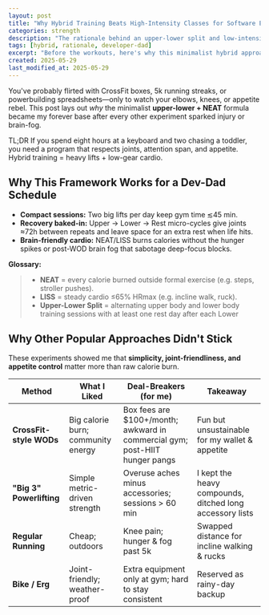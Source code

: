 ```yaml
---
layout: post
title: "Why Hybrid Training Beats High-Intensity Classes for Software Engineers"
categories: strength
description: "The rationale behind an upper-lower split and low-intensity cardio for dev-dads."
tags: [hybrid, rationale, developer-dad]
excerpt: "Before the workouts, here's why this minimalist hybrid approach wins on recovery, appetite, and joint health."
created: 2025-05-29
last_modified_at: 2025-05-29
---
```


You've probably flirted with CrossFit boxes, 5k running streaks, or powerbuilding spreadsheets—only to watch your elbows, knees, or appetite rebel. This post lays out *why* the minimalist **upper-lower + NEAT** formula became my forever base after every other experiment sparked injury or brain-fog.

TL;DR If you spend eight hours at a keyboard and two chasing a toddler, you need a program that respects joints, attention span, and appetite. Hybrid training = heavy lifts + low-gear cardio.

## Why This Framework Works for a Dev-Dad Schedule

- **Compact sessions:** Two big lifts per day keep gym time ≲45 min.
- **Recovery baked-in:** Upper → Lower → Rest micro-cycles give joints ≈72h between repeats and leave space for an extra rest when life hits.
- **Brain-friendly cardio:** NEAT/LISS burns calories without the hunger spikes or post-WOD brain fog that sabotage deep-focus blocks.

**Glossary:**
>- **NEAT** = every calorie burned outside formal exercise (e.g. steps, stroller pushes).
>- **LISS** = steady cardio ≤65% HRmax (e.g. incline walk, ruck).
>- **Upper-Lower Split** = alternating upper body and lower body training sessions with at least one rest day after each Lower

## Why Other Popular Approaches Didn't Stick

These experiments showed me that **simplicity, joint-friendliness, and appetite control** matter more than raw calorie burn.

| Method | What I Liked | Deal-Breakers (for me) | Takeaway |
| --- | --- | --- | --- |
| **CrossFit-style WODs** | Big calorie burn; community energy | Box fees are $100+/month; awkward in commercial gym; post-HIIT hunger pangs | Fun but unsustainable for my wallet & appetite |
| **"Big 3" Powerlifting** | Simple metric-driven strength | Overuse aches minus accessories; sessions > 60 min | I kept the heavy compounds, ditched long accessory lists |
| **Regular Running** | Cheap; outdoors | Knee pain; hunger & fog past 5k | Swapped distance for incline walking & rucks |
| **Bike / Erg** | Joint-friendly; weather-proof | Extra equipment only at gym; hard to stay consistent | Reserved as rainy-day backup |

